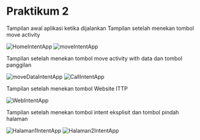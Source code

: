 # Praktikum 2
Tampilan awal aplikasi ketika dijalankan  Tampilan setelah menekan tombol move activity

![HomeIntentApp](https://user-images.githubusercontent.com/44064496/69838798-b254ac80-1287-11ea-8d5a-564fc5947900.PNG) 
![moveIntentApp](https://user-images.githubusercontent.com/44064496/69838863-e92ac280-1287-11ea-9c6a-9b3110da4e52.PNG)

Tampilan setelah menekan tombol move activity with data dan tombol panggilan

![moveDataIntentApp](https://user-images.githubusercontent.com/44064496/69838862-e92ac280-1287-11ea-9899-40aa25980362.PNG)
![CallIntentApp](https://user-images.githubusercontent.com/44064496/69838856-e8922c00-1287-11ea-9b09-826c66c7a854.PNG)

Tampilan setelah menekan tombol Website ITTP

![WebIntentApp](https://user-images.githubusercontent.com/44064496/69839152-eaa8ba80-1288-11ea-9d4b-6f4bb62fb272.PNG)

Tampilan setelah menekan tombol intent eksplisit dan tombol pindah halaman

![Halaman1IntentApp](https://user-images.githubusercontent.com/44064496/69838859-e8922c00-1287-11ea-8178-c3c3db168247.PNG)
![Halaman2IntentApp](https://user-images.githubusercontent.com/44064496/69838860-e92ac280-1287-11ea-817e-afa61dcccc60.PNG)
